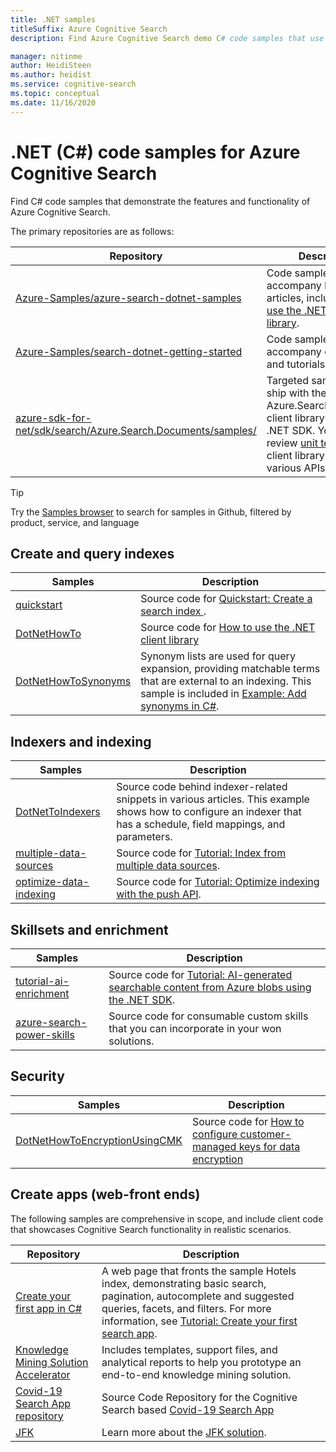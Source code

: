 ```yaml
---
title: .NET samples
titleSuffix: Azure Cognitive Search
description: Find Azure Cognitive Search demo C# code samples that use the .NET client libraries.

manager: nitinme
author: HeidiSteen
ms.author: heidist
ms.service: cognitive-search
ms.topic: conceptual
ms.date: 11/16/2020
---
```


# .NET (C#) code samples for Azure Cognitive Search

Find C# code samples that demonstrate the features and functionality of Azure Cognitive Search.

The primary repositories are as follows:

| Repository | Description |
|------------|-------------|
| [Azure-Samples/azure-search-dotnet-samples](https://github.com/Azure-Samples/azure-search-dotnet-samples) | Code samples that accompany how-to articles, including [How to use the .NET client library](search-howto-dotnet-sdk.md).|
| [Azure-Samples/search-dotnet-getting-started](https://github.com/Azure-Samples/search-dotnet-getting-started) | Code samples that accompany quickstarts and tutorials.|
| [azure-sdk-for-net/sdk/search/Azure.Search.Documents/samples/](https://github.com/Azure/azure-sdk-for-net/tree/master/sdk/search/Azure.Search.Documents/samples) | Targeted samples that ship with the Azure.Search.Documents client library in the Azure .NET SDK. You can also review [unit tests](https://github.com/Azure/azure-sdk-for-net/tree/master/sdk/search/Azure.Search.Documents/tests) for the client library to see how various APIs are called. |

> [!Tip]
> Try the [Samples browser](/samples/browse/?languages=csharp&products=azure-cognitive-search) to search for samples in Github, filtered by product, service, and language

## Create and query indexes

| Samples | Description | 
|---------|-------------|
| [quickstart](https://github.com/Azure-Samples/azure-search-dotnet-samples/tree/master/quickstart) | Source code for [Quickstart: Create a search index ](search-get-started-dotnet.md).  |
| [DotNetHowTo](https://github.com/Azure-Samples/search-dotnet-getting-started/tree/master/DotNetHowTo)  | Source code for [How to use the .NET client library](search-howto-dotnet-sdk.md) |
| [DotNetHowToSynonyms](https://github.com/Azure-Samples/search-dotnet-getting-started/tree/master/DotNetHowToSynonyms)  | Synonym lists are used for query expansion, providing matchable  terms that are external to an indexing. This sample is included in [Example: Add synonyms in C#](search-synonyms-tutorial-sdk.md). |

## Indexers and indexing

| Samples | Description | 
|---------|-------------|
| [DotNetToIndexers](https://github.com/Azure-Samples/search-dotnet-getting-started/tree/master/DotNetHowToIndexers) | Source code behind indexer-related snippets in various articles. This example shows how to configure an indexer that has a schedule, field mappings, and parameters.  |
| [multiple-data-sources](https://github.com/Azure-Samples/azure-search-dotnet-samples/tree/master/multiple-data-sources)  | Source code for [Tutorial: Index from multiple data sources](tutorial-multiple-data-sources.md). |
|  [optimize-data-indexing](https://github.com/Azure-Samples/azure-search-dotnet-samples/tree/master/optimize-data-indexing) | Source code for [Tutorial: Optimize indexing with the push API](tutorial-optimize-indexing-push-api.md).  |

## Skillsets and enrichment

| Samples | Description | 
|---------|-------------|
| [tutorial-ai-enrichment](https://github.com/Azure-Samples/azure-search-dotnet-samples/tree/master/tutorial-ai-enrichment)  | Source code for [Tutorial: AI-generated searchable content from Azure blobs using the .NET SDK](cognitive-search-tutorial-blob-dotnet.md).  |
| [azure-search-power-skills](https://github.com/Azure-Samples/azure-search-power-skills)  | Source code for consumable custom skills that you can incorporate in your won solutions.  |

## Security

| Samples | Description | 
|---------|-------------|
| [DotNetHowToEncryptionUsingCMK](https://github.com/Azure-Samples/search-dotnet-getting-started/tree/master/DotNetHowToEncryptionUsingCMK)  | Source code for [How to configure customer-managed keys for data encryption](search-security-manage-encryption-keys.md) |

## Create apps (web-front ends)

The following samples are comprehensive in scope, and include client code that showcases Cognitive Search functionality in realistic scenarios.

| Repository | Description |
|------------|-------------|
| [Create your first app in C#](https://github.com/Azure-Samples/azure-search-dotnet-samples/tree/master/create-first-app/v11) | A web page that fronts the sample Hotels index, demonstrating basic search, pagination, autocomplete and suggested queries, facets, and filters. For more information, see [Tutorial: Create your first search app](tutorial-csharp-create-first-app.md). |
| [Knowledge Mining Solution Accelerator](https://docs.microsoft.com/samples/azure-samples/azure-search-knowledge-mining/azure-search-knowledge-mining/) | Includes templates, support files, and analytical reports to help you prototype an end-to-end knowledge mining solution.  |
| [Covid-19 Search App repository](https://github.com/liamca/covid19search) | Source Code Repository for the Cognitive Search based [Covid-19 Search App](https://covid19search.azurewebsites.net/) |
| [JFK](https://github.com/Microsoft/AzureSearch_JFK_Files) | Learn more about the [JFK solution](https://www.microsoft.com/ai/ai-lab-jfk-files). |
